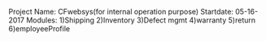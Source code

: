 Project Name: CFwebsys(for internal operation purpose)
Startdate: 05-16-2017
Modules:  1)Shipping
          2)Inventory
          3)Defect mgmt
          4)warranty
          5)return
          6)employeeProfile
